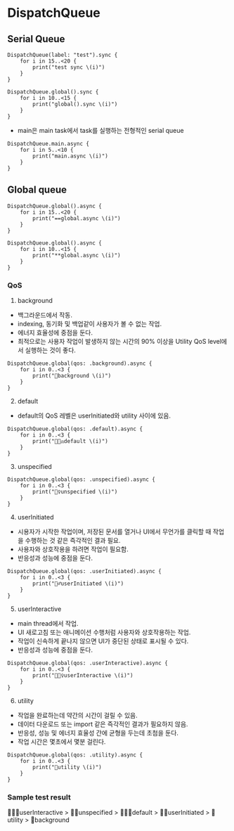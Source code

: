 # DispatchQueue

## Serial Queue
```
DispatchQueue(label: "test").sync {
    for i in 15..<20 {
        print("test sync \(i)")
    }
}
```

```
DispatchQueue.global().sync {
    for i in 10..<15 {
        print("global().sync \(i)")
    }
}
```

- main은 main task에서 task를 실행하는 전형적인 serial queue
```
DispatchQueue.main.async {
    for i in 5..<10 {
        print("main.async \(i)")
    }
}
```

## Global queue
```
DispatchQueue.global().async {
    for i in 15..<20 {
        print("==global.async \(i)")
    }
}
```

```
DispatchQueue.global().async {
    for i in 10..<15 {
        print("**global.async \(i)")
    }
}
```

### QoS
1. background
- 백그라운드에서 작동.
- indexing, 동기화 및 백업같이 사용자가 볼 수 없는 작업.
- 에너지 효율성에 중점을 둔다.
- 최적으로는 사용자 작업이 발생하지 않는 시간의 90% 이상을 Utility QoS level에서 실행하는 것이 좋다.
```
DispatchQueue.global(qos: .background).async {
    for i in 0..<3 {
        print("👤background \(i)")
    }
}
```
2. default
- default의 QoS 레벨은 userInitiated와 utility 사이에 있음.
```
DispatchQueue.global(qos: .default).async {
    for i in 0..<3 {
        print("🧑🏼‍⚖️default \(i)")
    }
}
```

3. unspecified
```
DispatchQueue.global(qos: .unspecified).async {
    for i in 0..<3 {
        print("🧟‍♀️unspecified \(i)")
    }
}
```

4. userInitiated
- 시용자가 시작한 작업이며, 저장된 문서를 열거나 UI에서 무언가를 클릭할 때 작업을 수행하는 것 같은 즉각적인 결과 필요.
- 사용자와 상호작용을 하려면 작업이 필요함.
- 반응성과 성능에 중점을 둔다.
```
DispatchQueue.global(qos: .userInitiated).async {
    for i in 0..<3 {
        print("🤷‍♂️userInitiated \(i)")
    }
}
```

5. userInteractive
- main thread에서 작업.
- UI 새로고침 또는 애니메이션 수행처럼 사용자와 상호작용하는 작업.
- 작업이 신속하게 끝나지 않으면 UI가 중단된 상태로 표시될 수 있다.
- 반응성과 성능에 중점을 둔다.
```
DispatchQueue.global(qos: .userInteractive).async {
    for i in 0..<3 {
        print("🧍🏻‍♀️userInteractive \(i)")
    }
}
```

6. utility
- 작업을 완료하는데 약간의 시간이 걸릴 수 있음.
- 데이터 다운로드 또는 import 같은 즉각적인 결과가 필요하지 않음.
- 반응성, 성능 및 에너지 효율성 간에 균형을 두는데 초첨을 둔다.
- 작업 시간은 몇초에서 몇분 걸린다.
```
DispatchQueue.global(qos: .utility).async {
    for i in 0..<3 {
        print("👛utility \(i)")
    }
}
```

### Sample test result
🧍🏻‍♀️userInteractive > 🧟‍♀️unspecified > 🧑🏼‍⚖️default > 🤷‍♂️userInitiated > 👛utility > 👤background
